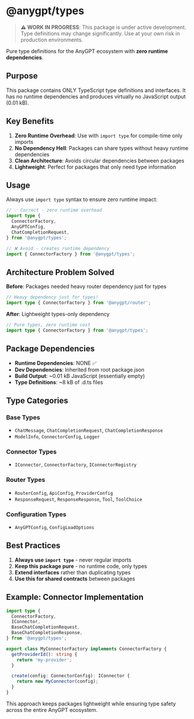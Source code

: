 # @anygpt/types

> **⚠️ WORK IN PROGRESS**: This package is under active development. Type definitions may change significantly. Use at your own risk in production environments.

Pure type definitions for the AnyGPT ecosystem with **zero runtime dependencies**.

## Purpose

This package contains ONLY TypeScript type definitions and interfaces. It has no runtime dependencies and produces virtually no JavaScript output (0.01 kB).

## Key Benefits

1. **Zero Runtime Overhead**: Use with `import type` for compile-time only imports
2. **No Dependency Hell**: Packages can share types without heavy runtime dependencies
3. **Clean Architecture**: Avoids circular dependencies between packages
4. **Lightweight**: Perfect for packages that only need type information

## Usage

Always use `import type` syntax to ensure zero runtime impact:

```typescript
// ✅ Correct - zero runtime overhead
import type {
  ConnectorFactory,
  AnyGPTConfig,
  ChatCompletionRequest,
} from '@anygpt/types';

// ❌ Avoid - creates runtime dependency
import { ConnectorFactory } from '@anygpt/types';
```

## Architecture Problem Solved

**Before**: Packages needed heavy router dependency just for types

```typescript
// Heavy dependency just for types!
import type { ConnectorFactory } from '@anygpt/router';
```

**After**: Lightweight types-only dependency

```typescript
// Pure types, zero runtime cost
import type { ConnectorFactory } from '@anygpt/types';
```

## Package Dependencies

- **Runtime Dependencies**: NONE ✅
- **Dev Dependencies**: Inherited from root package.json
- **Build Output**: ~0.01 kB JavaScript (essentially empty)
- **Type Definitions**: ~8 kB of .d.ts files

## Type Categories

### Base Types

- `ChatMessage`, `ChatCompletionRequest`, `ChatCompletionResponse`
- `ModelInfo`, `ConnectorConfig`, `Logger`

### Connector Types

- `IConnector`, `ConnectorFactory`, `IConnectorRegistry`

### Router Types

- `RouterConfig`, `ApiConfig`, `ProviderConfig`
- `ResponseRequest`, `ResponseResponse`, `Tool`, `ToolChoice`

### Configuration Types

- `AnyGPTConfig`, `ConfigLoadOptions`

## Best Practices

1. **Always use `import type`** - never regular imports
2. **Keep this package pure** - no runtime code, only types
3. **Extend interfaces** rather than duplicating types
4. **Use this for shared contracts** between packages

## Example: Connector Implementation

```typescript
import type {
  ConnectorFactory,
  IConnector,
  BaseChatCompletionRequest,
  BaseChatCompletionResponse,
} from '@anygpt/types';

export class MyConnectorFactory implements ConnectorFactory {
  getProviderId(): string {
    return 'my-provider';
  }

  create(config: ConnectorConfig): IConnector {
    return new MyConnector(config);
  }
}
```

This approach keeps packages lightweight while ensuring type safety across the entire AnyGPT ecosystem.
